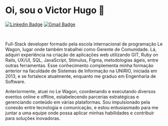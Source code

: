 ### 
# <h1>Oi, sou o Victor Hugo 👋 </h1> 
[![Linkedin Badge](https://img.shields.io/badge/-Victor%20Hugo-986DFF?style=flat-square&logo=Linkedin&logoColor=white&link=https://www.linkedin.com/in/victorhugobrandao/)](https://www.linkedin.com/in/victorhugobrandao) [![Gmail Badge](https://img.shields.io/badge/-victor_brandao@ymail.com-986DFF?style=flat-square&logo=Gmail&logoColor=white&link=mailto:victor_brandao@ymail.com)](mailto:victor_brandao@ymail.com) <p>
<div style="display: inline_block"><br>
<p>Full-Stack developer formado pela escola internacional de programação Le Wagon, lugar onde também trabalhei como Gerente de Comunidade. Lá, adquiri experiência na criação de aplicações web utilizando GIT, Ruby on Rails, UX/UI, SQL, JavaScript, Stimulus, Figma, metodologias ágeis, entre outras ferramentas. Esse conhecimento complementa minha formação anterior na faculdade de Sistemas de Informação na UNIRIO, iniciada em 2013, e se fortalece atualmente, enquanto me graduo em Engenharia de Software.</p>
<p>
Anteriormente, atuei no Le Wagon, coordenando e executando diversos eventos online e offline, estabelecendo parcerias estratégicas e gerenciando conteúdo em várias plataformas. Sou impulsionado pela conexão entre tecnologia e comunicação, e estou entusiasmado para me juntar a uma equipe onde possa aplicar minhas habilidades e contribuir para soluções inovadoras.

</p>

<!--
**vhsbrandao/vhsbrandao** is a ✨ _special_ ✨ repository because its `README.md` (this file) appears on your GitHub profile.

Here are some ideas to get you started:

- 🔭 I’m currently working on ...
- 🌱 I’m currently learning ...
- 👯 I’m looking to collaborate on ...
- 🤔 I’m looking for help with ...
- 💬 Ask me about ...
- 📫 How to reach me: ...
- 😄 Pronouns: ...
- ⚡ Fun fact: ...[![Linkedin Badge](https://img.shields.io/badge/-Iuri%20Silva-986DFF?style=flat-square&logo=Linkedin&logoColor=white&link=https://www.linkedin.com/in/victorhugobrandao/)](https://www.linkedin.com/in/victorhugobrandao) 
[![Gmail Badge](https://img.shields.io/badge/-iuricold99@gmail.com-986DFF?style=flat-square&logo=Gmail&logoColor=white&link=mailto:victor_brandao@ymail.com)](mailto:victor_brandao@ymail.com)
-->
